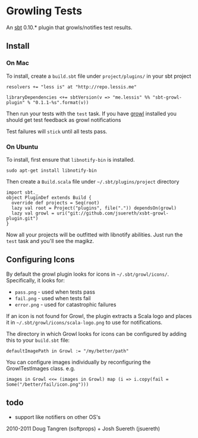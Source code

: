 # Growling Tests

An [sbt](https://github.com/harrah/xsbt#readme) 0.10.* plugin that growls/notifies test results.

## Install

### On Mac

To install, create a `build.sbt` file under `project/plugins/` in your sbt project

    resolvers += "less is" at "http://repo.lessis.me"

    libraryDependencies <+= sbtVersion(v => "me.lessis" %% "sbt-growl-plugin" % "0.1.1-%s".format(v))

Then run your tests with the `test` task. If you have [growl](http://growl.info/) installed you should get test feedback as growl notifications

Test failures will `stick` until all tests pass.

### On Ubuntu

To install, first ensure that `libnotify-bin` is installed.

    sudo apt-get install libnotify-bin

Then create a `Build.scala` file under `~/.sbt/plugins/project` directory

    import sbt._
    object PluginDef extends Build {
      override def projects = Seq(root)
      lazy val root = Project("plugins", file(".")) dependsOn(growl)
      lazy val growl = uri("git://github.com/jsuereth/xsbt-growl-plugin.git")
    }

Now all your projects will be outfitted with libnotify abilities.  Just run the `test` task and you'll see the magikz.


## Configuring Icons

By default the growl plugin looks for icons in `~/.sbt/growl/icons/`.  Specifically, it looks for:

* `pass.png` - used when tests pass
* `fail.png` - used when tests fail
* `error.png` - used for catastrophic failures

If an icon is not found for Growl, the plugin extracts a Scala logo and places it in `~/.sbt/growl/icons/scala-logo.png` to use for notifications.

The directory in which Growl looks for icons can be configured by adding this to your `build.sbt` file:

    defaultImagePath in Growl := "/my/better/path"

You can configure images individually by reconfiguring the GrowlTestImages class.  e.g.

    images in Growl <<= (images in Growl) map (i => i.copy(fail = Some("/better/fail/icon.png")))


## todo

* support like notifiers on other OS's

2010-2011 Doug Tangren (softprops) + Josh Suereth (jsuereth)
